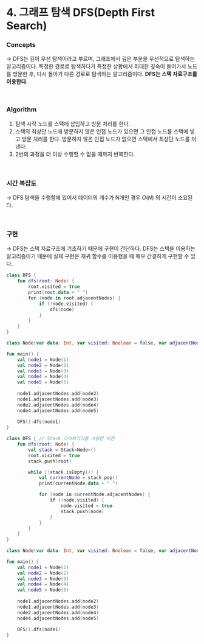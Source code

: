 # 4. 그래프 탐색  DFS(Depth First Search)

### Concepts

→ DFS는 깊이 우선 탐색이라고 부르며, 그래프에서 깊은 부분을 우선적으로 탐색하는 알고리즘이다. 특정한 경로로 탐색하다가 특정한 상황에서 최대한 깊숙이 들어가서 노드를 방문한 후, 다시 돌아가 다른 경로로 탐색하는 알고리즘이다. **DFS는 스택 자료구조를 이용한다.**

<br>

### Algorithm

1. 탐색 시작 노드를 스택에 삽입하고 방문 처리를 한다.
2. 스택의 최상단 노드에 방문하지 않은 인접 노드가 있으면 그 인접 노드를 스택에 넣고 방문 처리를 한다. 방문하지 않은 인접 노드가 없으면 스택에서 최상단 노드를 꺼낸다.
3. 2번의 과정을 더 이상 수행할 수 없을 때까지 반복한다.

<br>

### 시간 복잡도

→ DFS 탐색을 수행함에 있어서 데이터의 개수가 N개인 경우 $O(N)$ 의 시간이 소요된다.

<br>

### 구현

→ DFS는 스택 자료구조에 기초하기 때문에 구현이 간단하다. DFS는 스택을 이용하는 알고리즘이기 때문에 실제 구현은 재귀 함수를 이용했을 때 매우 간결하게 구현할 수 있다.

```kotlin
class DFS {
    fun dfs(root: Node) {
        root.visited = true
        print(root.data + " ")
        for (node in root.adjacentNodes) {
            if (!node.visited) {
                dfs(node)
            }
        }
    }
}

class Node(var data: Int, var visited: Boolean = false, var adjacentNodes: MutableList<Node>)

fun main() {
    val node1 = Node(1)
    val node2 = Node(2)
    val node3 = Node(3)
    val node4 = Node(4)
    val node5 = Node(5)
    
    node1.adjacentNodes.add(node2)
    node1.adjacentNodes.add(node3)
    node2.adjacentNodes.add(node4)
    node4.adjacentNodes.add(node5)
    
    DFS().dfs(node1)
}
```

```kotlin
class DFS { // Stack 라이브러리를 사용한 버전
    fun dfs(root: Node) {
        val stack = Stack<Node>()
        root.visited = true
        stack.push(root)

        while (!stack.isEmpty()) {
            val currentNode = stack.pop()
            print(currentNode.data + " ")

            for (node in currentNode.adjacentNodes) {
                if (!node.visited) {
                    node.visited = true
                    stack.push(node)
                }
            }
        }
    }
}

class Node(var data: Int, var visited: Boolean = false, var adjacentNodes: MutableList<Node>)

fun main() {
    val node1 = Node(1)
    val node2 = Node(2)
    val node3 = Node(3)
    val node4 = Node(4)
    val node5 = Node(5)
    
    node1.adjacentNodes.add(node2)
    node1.adjacentNodes.add(node3)
    node2.adjacentNodes.add(node4)
    node4.adjacentNodes.add(node5)
    
    DFS().dfs(node1)
}
```